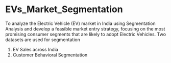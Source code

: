 # EVs_Market_Segmentation
To analyze the Electric Vehicle (EV) market in India using Segmentation Analysis and develop a feasible market entry strategy, focusing on the most promising consumer segments that are likely to adopt Electric Vehicles. Two datasets are used for segmentation
1. EV Sales across India
2. Customer Behavioral Segmentation
